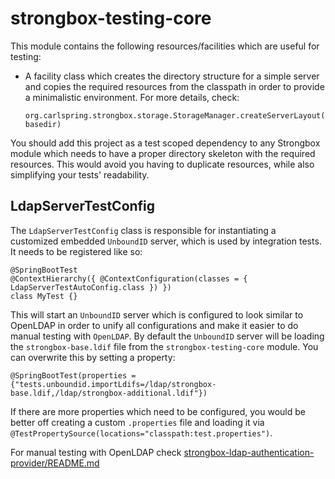 # strongbox-testing-core

This module contains the following resources/facilities which are useful for testing:

- A facility class which creates the directory structure for a simple server and copies the required
  resources from the classpath in order to provide a minimalistic environment. For more details, check:

      org.carlspring.strongbox.storage.StorageManager.createServerLayout(String basedir)

You should add this project as a test scoped dependency to any Strongbox module which needs to have
a proper directory skeleton with the required resources. This would avoid you having to duplicate resources,
while also simplifying your tests' readability.

## LdapServerTestConfig

The `LdapServerTestConfig` class is responsible for instantiating a customized embedded `UnboundID` server, which is 
used by integration tests. It needs to be registered like so:

```
@SpringBootTest
@ContextHierarchy({ @ContextConfiguration(classes = { LdapServerTestAutoConfig.class }) })
class MyTest {}
```

This will start an `UnboundID` server which is configured to look similar to OpenLDAP in order to unify all configurations
and make it easier to do manual testing with `OpenLDAP`. By default the `UnboundID` server will be loading the 
`strongbox-base.ldif` file from the `strongbox-testing-core` module. You can overwrite this by setting a property:

```
@SpringBootTest(properties = {"tests.unboundid.importLdifs=/ldap/strongbox-base.ldif,/ldap/strongbox-additional.ldif"})
```

If there are more properties which need to be configured, you would be better off creating a custom `.properties` file
and loading it via `@TestPropertySource(locations="classpath:test.properties")`.

For manual testing with OpenLDAP check [strongbox-ldap-authentication-provider/README.md](../../strongbox-security/strongbox-authentication-providers/strongbox-ldap-authentication-provider/README.md)
